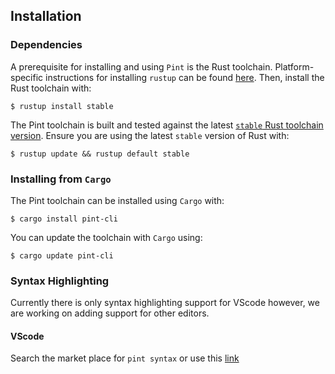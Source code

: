 ## Installation

### Dependencies

A prerequisite for installing and using `Pint` is the Rust toolchain. Platform-specific instructions
for installing `rustup` can be found [here](https://www.rust-lang.org/tools/install). Then, install
the Rust toolchain with:

```console
$ rustup install stable
```

The Pint toolchain is built and tested against the latest [`stable` Rust toolchain
version](https://github.com/rust-lang/rust/releases/latest). Ensure you are using the latest
`stable` version of Rust with:

```console
$ rustup update && rustup default stable
```

### Installing from `Cargo`

The Pint toolchain can be installed using `Cargo` with:

```console
$ cargo install pint-cli
```

You can update the toolchain with `Cargo` using:

```console
$ cargo update pint-cli
```

### Syntax Highlighting

Currently there is only syntax highlighting support for VScode however, we are working on adding support for other editors.

#### VScode

Search the market place for `pint syntax` or use this [link](https://marketplace.visualstudio.com/items?itemName=essential-contributions.pint-lang)
